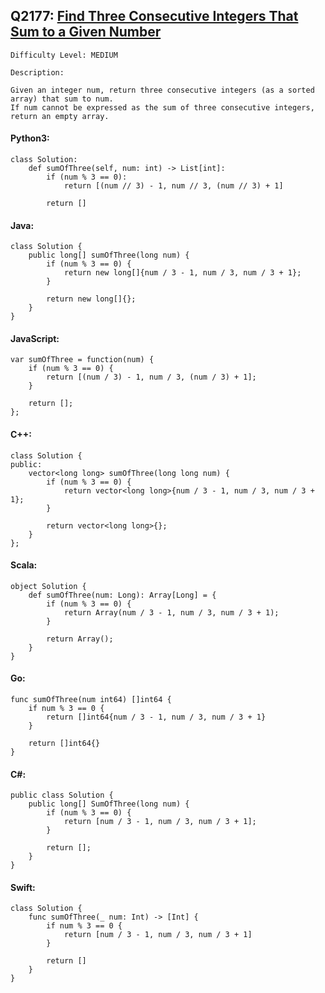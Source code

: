## Q2177: [Find Three Consecutive Integers That Sum to a Given Number](https://leetcode.com/problems/find-three-consecutive-integers-that-sum-to-a-given-number/)

```
Difficulty Level: MEDIUM
```

```
Description:

Given an integer num, return three consecutive integers (as a sorted array) that sum to num.
If num cannot be expressed as the sum of three consecutive integers, return an empty array.
```

#### Python3:

```
class Solution:
    def sumOfThree(self, num: int) -> List[int]:
        if (num % 3 == 0):
            return [(num // 3) - 1, num // 3, (num // 3) + 1] 

        return []
```

#### Java:

```
class Solution {
    public long[] sumOfThree(long num) {
        if (num % 3 == 0) {
            return new long[]{num / 3 - 1, num / 3, num / 3 + 1};
        }

        return new long[]{};
    }
}
```

#### JavaScript:

```
var sumOfThree = function(num) {
    if (num % 3 == 0) {
        return [(num / 3) - 1, num / 3, (num / 3) + 1];
    }

    return [];
};
```

#### C++:

```
class Solution {
public:
    vector<long long> sumOfThree(long long num) {
        if (num % 3 == 0) {
            return vector<long long>{num / 3 - 1, num / 3, num / 3 + 1};
        }

        return vector<long long>{};
    }
};
```

#### Scala:

```
object Solution {
    def sumOfThree(num: Long): Array[Long] = {
        if (num % 3 == 0) {
            return Array(num / 3 - 1, num / 3, num / 3 + 1);
        }

        return Array();
    }
}
```

#### Go:

```
func sumOfThree(num int64) []int64 {
    if num % 3 == 0 {
        return []int64{num / 3 - 1, num / 3, num / 3 + 1}
    }

    return []int64{}
}
```

#### C#:

```
public class Solution {
    public long[] SumOfThree(long num) {
        if (num % 3 == 0) {
            return [num / 3 - 1, num / 3, num / 3 + 1];
        }

        return [];
    }
}
```

#### Swift:

```
class Solution {
    func sumOfThree(_ num: Int) -> [Int] {
        if num % 3 == 0 {
            return [num / 3 - 1, num / 3, num / 3 + 1]
        }

        return []
    }
}
```